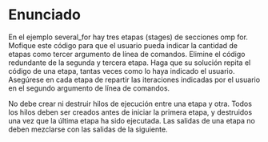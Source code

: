 # Enunciado

En el ejemplo several_for hay tres etapas (stages) de secciones omp for. Mofique este código para que el usuario pueda indicar la cantidad de etapas como tercer argumento de línea de comandos. Elimine el código redundante de la segunda y tercera etapa. Haga que su solución repita el código de una etapa, tantas veces como lo haya indicado el usuario. Asegúrese en cada etapa de repartir las iteraciones indicadas por el usuario en el segundo argumento de línea de comandos.

No debe crear ni destruir hilos de ejecución entre una etapa y otra. Todos los hilos deben ser creados antes de iniciar la primera etapa, y destruidos una vez que la última etapa ha sido ejecutada. Las salidas de una etapa no deben mezclarse con las salidas de la siguiente.
